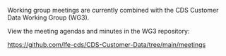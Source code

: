 Working group meetings are currently combined with the CDS Customer Data Working Group (WG3).

View the meeting agendas and minutes in the WG3 repository:

https://github.com/lfe-cds/CDS-Customer-Data/tree/main/meetings

